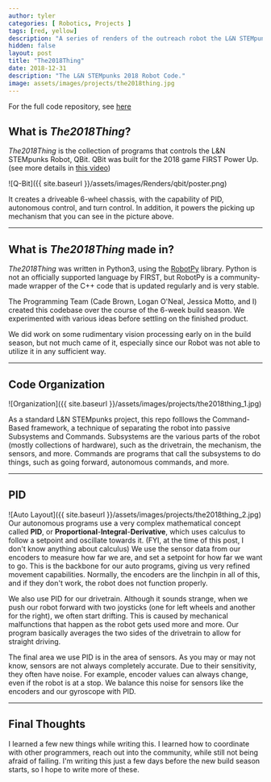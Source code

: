 ```yaml
---
author: tyler
categories: [ Robotics, Projects ]
tags: [red, yellow]
description: "A series of renders of the outreach robot the L&N STEMpunks use."
hidden: false
layout: post
title: "The2018Thing"
date: 2018-12-31
description: "The L&N STEMpunks 2018 Robot Code."
image: assets/images/projects/the2018thing.jpg
---
```


For the full code repository, see [here](https://github.com/lnstempunks/the2018thing)
## What is *The2018Thing*?
*The2018Thing* is the collection of programs that controls the L&N STEMpunks Robot, QBit. QBit was built for the 2018 game FIRST Power Up. (see more details in [this video](https://youtu.be/HZbdwYiCY74))


![Q-Bit]({{ site.baseurl }}/assets/images/Renders/qbit/poster.png)


It creates a driveable 6-wheel chassis, with the capability of PID, autonomous control, and turn control.
In addition, it powers the picking up mechanism that you can see in the picture above.

<hr/>

## What is *The2018Thing* made in?
*The2018Thing* was written in Python3, using the [RobotPy](https://robotpy.readthedocs.io) library. Python is not an officially supported language by FIRST, but RobotPy is a community-made wrapper of the C++ code that is updated regularly and is very stable. 

The Programming Team (Cade Brown, Logan O'Neal, Jessica Motto, and I) created this codebase over the course of the 6-week build season. We experimented with various ideas before settling on the finished product. 

We did work on some rudimentary vision processing early on in the build season, but not much came of it, especially since our Robot was not able to utilize it in any sufficient way.

<hr/>

## Code Organization
![Organization]({{ site.baseurl }}/assets/images/projects/the2018thing_1.jpg)

As a standard L&N STEMpunks project, this repo folllows the Command-Based framework, a technique of separating the robot into passive Subsystems and Commands. Subsystems are the various parts of the robot (mostly collections of hardware), such as the drivetrain, the mechanism, the sensors, and more. Commands are programs that call the subsystems to do things, such as going forward, autonomous commands, and more. 

<hr/>

## PID
![Auto Layout]({{ site.baseurl }}/assets/images/projects/the2018thing_2.jpg)
Our autonomous programs use a very complex mathematical concept called **PID**, or **Proportional**-**Integral**-**Derivative**, which uses calculus to follow a setpoint and oscillate towards it. (FYI, at the time of this post, I don't know anything about calculus) We use the sensor data from our encoders to measure how far we are, and set a setpoint for how far we want to go. This is the backbone for our auto programs, giving us very refined movement capabilities. Normally, the encoders are the linchpin in all of this, and if they don't work, the robot does not function properly. 

We also use PID for our drivetrain. Although it sounds strange, when we push our robot forward with two joysticks (one for left wheels and another for the right), we often start drifting. This is caused by mechanical malfunctions that happen as the robot gets used more and more. Our program basically averages the two sides of the drivetrain to allow for straight driving. 

The final area we use PID is in the area of sensors. As you may or may not know, sensors are not always completely accurate. Due to their sensitivity, they often have noise. For example, encoder values can always change, even if the robot is at a stop. We balance this noise for sensors like the encoders and our gyroscope with PID.

<hr/>

## Final Thoughts

I learned a few new things while writing this. I learned how to coordinate with other programmers, reach out into the community, while still not being afraid of failing.
I'm writing this just a few days before the new build season starts, so I hope to write more of these. 